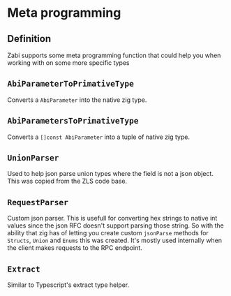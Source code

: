 # Meta programming

## Definition

Zabi supports some meta programming function that could help you when working with on some more specific types

## `AbiParameterToPrimativeType`

Converts a `AbiParameter` into the native zig type.

## `AbiParametersToPrimativeType`

Converts a `[]const AbiParameter` into a tuple of native zig type.

## `UnionParser`

Used to help json parse union types where the field is not a json object.
This was copied from the ZLS code base.

## `RequestParser`

Custom json parser. This is usefull for converting hex strings to native int values since the json RFC doesn't support parsing those string.
So with the ability that zig has of letting you create custom `jsonParse` methods for `Structs`, `Union` and `Enums` this was created. It's mostly used internally when the client makes requests to the RPC endpoint.

## `Extract`

Similar to Typescript's extract type helper.
